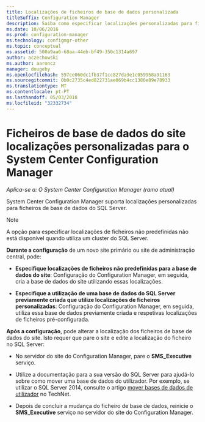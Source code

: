 ```yaml
---
title: Localizações de ficheiros de base de dados personalizada
titleSuffix: Configuration Manager
description: Saiba como especificar localizações personalizadas para ficheiros de base de dados do SQL Server.
ms.date: 10/06/2016
ms.prod: configuration-manager
ms.technology: configmgr-other
ms.topic: conceptual
ms.assetid: 500a9aa6-68aa-44eb-bf49-350c1314a697
author: aczechowski
ms.author: aaroncz
manager: dougeby
ms.openlocfilehash: 597ce060dc1fb37f1cc827da3e1c059958a91163
ms.sourcegitcommit: 0b0c2735c4ed822731ae069b4cc1380e89e78933
ms.translationtype: MT
ms.contentlocale: pt-PT
ms.lasthandoff: 05/03/2018
ms.locfileid: "32332734"
---
```

# <a name="custom-locations-for-system-center-configuration-manager-site-database-files"></a>Ficheiros de base de dados do site localizações personalizadas para o System Center Configuration Manager

*Aplica-se a: O System Center Configuration Manager (ramo atual)*

 System Center Configuration Manager suporta localizações personalizadas para ficheiros de base de dados do SQL Server.  

> [!NOTE]  
>  A opção para especificar localizações de ficheiros não predefinidas não está disponível quando utiliza um cluster do SQL Server.  

 **Durante a configuração** de um novo site primário ou site de administração central, pode:  

-   **Especifique localizações de ficheiros não predefinidas para a base de dados do site**: Configuração do Configuration Manager, em seguida, cria a base de dados do site utilizando essas localizações.  

-   **Especifique a utilização de uma base de dados do SQL Server previamente criada que utilize localizações de ficheiros personalizadas**:  Configuração do Configuration Manager, em seguida, utiliza essa base de dados previamente criada e respetivas localizações de ficheiros pré-configurada.  

**Após a configuração**, pode alterar a localização dos ficheiros de base de dados do site. Isto requer que pare o site e edite a localização do ficheiro no SQL Server:  

-   No servidor do site do Configuration Manager, pare o **SMS_Executive** serviço.  

-   Utilize a documentação para a sua versão do SQL Server para ajudá-lo sobre como mover uma base de dados do utilizador. Por exemplo, se utilizar o SQL Server 2014, consulte o artigo [mover bases de dados de utilizador](https://technet.microsoft.com/library/ms345483\(v=sql.120\).aspx) no TechNet.  

-   Depois de concluir a mudança do ficheiro de base de dados, reinicie o **SMS_Executive** serviço no servidor do site do Configuration Manager.  

